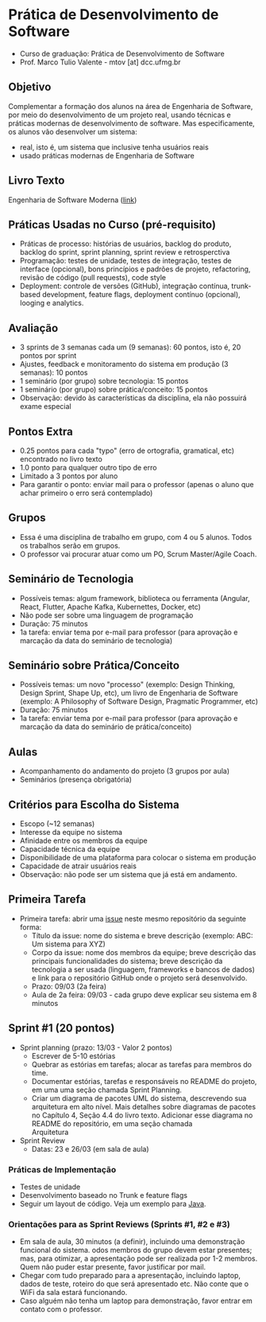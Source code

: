 # Prática de Desenvolvimento de Software

* Curso de graduação: Prática de Desenvolvimento de Software
* Prof. Marco Tulio Valente - mtov [at] dcc.ufmg.br

## Objetivo

Complementar a formação dos alunos na área de Engenharia de Software, por meio do desenvolvimento de um projeto real, usando técnicas e práticas modernas de desenvolvimento de software. Mas especificamente, os alunos vão desenvolver um sistema:

* real, isto é, um sistema que inclusive tenha usuários reais
* usado práticas modernas de Engenharia de Software

## Livro Texto 

Engenharia de Software Moderna ([link](https://engsoftmoderna.info/))

## Práticas Usadas no Curso (pré-requisito)

* Práticas de processo: histórias de usuários, backlog do produto, backlog do sprint, sprint planning, sprint review e retrosperctiva
* Programação: testes de unidade, testes de integração, testes de interface (opcional), bons princípios e padrões de projeto, refactoring, revisão de código (pull requests), code style
* Deployment: controle de versões (GitHub), integração contínua, trunk-based development, feature flags, deployment contínuo (opcional), looging e analytics.

## Avaliação

* 3 sprints de 3 semanas cada um (9 semanas): 60 pontos, isto é, 20 pontos por sprint
* Ajustes, feedback e monitoramento do sistema em produção (3 semanas): 10 pontos
* 1 seminário (por grupo) sobre tecnologia: 15 pontos
* 1 seminário (por grupo) sobre prática/conceito: 15 pontos
* Observação: devido às características da disciplina, ela não possuirá exame especial

## Pontos Extra

* 0.25 pontos para cada "typo" (erro de ortografia, gramatical, etc) encontrado no livro texto
* 1.0 ponto para qualquer outro tipo de erro 
* Limitado a 3 pontos por aluno
* Para garantir o ponto: enviar mail para o professor (apenas o aluno que achar primeiro o erro será contemplado)

## Grupos

* Essa é uma disciplina de trabalho em grupo, com 4 ou 5 alunos. Todos os trabalhos serão em grupos.
* O professor vai procurar atuar como um PO, Scrum Master/Agile Coach.

## Seminário de Tecnologia

* Possíveis temas: algum framework, biblioteca ou ferramenta (Angular, React, Flutter, Apache Kafka, Kubernettes, Docker, etc)
* Não pode ser sobre uma linguagem de programação
* Duração: 75 minutos
* 1a tarefa: enviar tema por e-mail para professor (para aprovação e marcação da data do seminário de tecnologia)

## Seminário sobre Prática/Conceito

* Possíveis temas: um novo "processo" (exemplo: Design Thinking, Design Sprint, Shape Up, etc), um livro de Engenharia de Software (exemplo: A Philosophy of Software Design, Pragmatic Programmer, etc)
* Duração: 75 minutos
* 1a tarefa: enviar tema por e-mail para professor (para aprovação e marcação da data do seminário de prática/conceito)

## Aulas

* Acompanhamento do andamento do projeto (3 grupos por aula)
* Seminários (presença obrigatória)

## Critérios para Escolha do Sistema

* Escopo (~12 semanas)
* Interesse da equipe no sistema
* Afinidade entre os membros da equipe
* Capacidade técnica da equipe
* Disponibilidade de uma plataforma para colocar o sistema em produção
* Capacidade de atrair usuários reais
* Observação: não pode ser um sistema que já está em andamento.

## Primeira Tarefa

* Primeira tarefa: abrir uma [issue](https://github.com/aserg-ufmg/CursoPraticaDesenvolvimentoSoftware/issues) neste mesmo repositório da seguinte forma:
  * Título da issue: nome do sistema e breve descrição (exemplo: ABC: Um sistema para XYZ)
  * Corpo da issue: nome dos membros da equipe; breve descrição das principais funcionalidades do sistema; breve descrição da tecnologia a ser usada (linguagem, frameworks e bancos de dados) e link para o repositório GitHub onde o projeto será desenvolvido.
  * Prazo: 09/03 (2a feira)
  * Aula de 2a feira: 09/03 - cada grupo deve explicar seu sistema em 8 minutos
  
## Sprint #1 (20 pontos)

* Sprint planning (prazo: 13/03 - Valor 2 pontos)
  * Escrever de 5-10 estórias
  * Quebrar as estórias em tarefas; alocar as tarefas para membros do time.
  * Documentar estórias, tarefas e responsáveis no README do projeto, em uma uma seção chamada Sprint Planning.
  * Criar um diagrama de pacotes UML do sistema, descrevendo sua arquitetura em alto nível. Mais detalhes sobre diagramas de       pacotes no Capítulo 4, Seção 4.4 do livro texto. Adicionar esse diagrama no README do repositório, em uma seção chamada   
    Arquitetura
* Sprint Review
  * Datas: 23 e 26/03 (em sala de aula)

### Práticas de Implementação

* Testes de unidade
* Desenvolvimento baseado no Trunk e feature flags
* Seguir um layout de código. Veja um exemplo para [Java](https://google.github.io/styleguide/javaguide.html).

### Orientações para as Sprint Reviews (Sprints #1, #2 e #3)

* Em sala de aula, 30 minutos (a definir), incluindo uma demonstração funcional do sistema.
odos membros do grupo devem estar presentes; mas, para otimizar, a apresentação pode ser realizada por 1-2 membros. Quem não puder estar presente, favor justificar por mail.
* Chegar com tudo preparado para a apresentação, incluindo laptop, dados de teste, roteiro do que será apresentado etc. Não conte que o WiFi da sala estará funcionando.
* Caso alguém não tenha um laptop para demonstração, favor entrar em contato com o professor.
